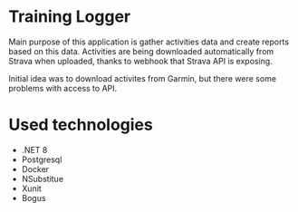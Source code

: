 # Training Logger

Main purpose of this application is gather activities data and create reports based on this data. Activities are being downloaded automatically from Strava when uploaded, thanks to webhook that Strava API is exposing.

Initial idea was to download activites from Garmin, but there were some problems with access to API.

# Used technologies

- .NET 8
- Postgresql
- Docker
- NSubstitue
- Xunit
- Bogus

